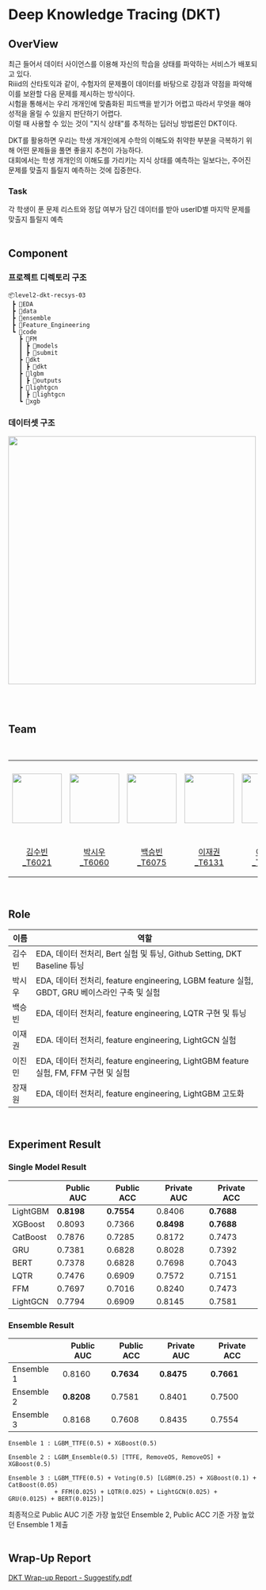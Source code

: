 # Deep Knowledge Tracing (DKT)

## OverView
최근 들어서 데이터 사이언스를 이용해 자신의 학습을 상태를 파악하는 서비스가 배포되고 있다.  
Riiid의 산타토익과 같이, 수험자의 문제풀이 데이터를 바탕으로 강점과 약점을 파악해 이를 보완할 다음 문제를 제시하는 방식이다.   
시험을 통해서는 우리 개개인에 맞춤화된 피드백을 받기가 어렵고 따라서 무엇을 해야 성적을 올릴 수 있을지 판단하기 어렵다.   
이럴 때 사용할 수 있는 것이 "지식 상태"를 추적하는 딥러닝 방법론인 DKT이다.  

DKT를 활용하면 우리는 학생 개개인에게 수학의 이해도와 취약한 부분을 극복하기 위해 어떤 문제들을 풀면 좋을지 추천이 가능하다.  
대회에서는 학생 개개인의 이해도를 가리키는 지식 상태를 예측하는 일보다는, 주어진 문제를 맞출지 틀릴지 예측하는 것에 집중한다.  

### Task
각 학생이 푼 문제 리스트와 정답 여부가 담긴 데이터를 받아 userID별 마지막 문제를 맞출지 틀릴지 예측
<br><br>

## Component

### 프로젝트 디렉토리 구조 
```
📦level2-dkt-recsys-03
 ┣ 📂EDA
 ┣ 📂data
 ┣ 📂ensemble
 ┣ 📂Feature_Engineering
 ┗ 📂code
   ┣ 📂FM
   ┃ ┣ 📂models
   ┃ ┣ 📂submit
   ┣ 📂dkt
   ┃ ┣ 📂dkt
   ┣ 📂lgbm
   ┃ ┣ 📂outputs
   ┣ 📂lightgcn
   ┃ ┣ 📂lightgcn
   ┗ 📂xgb
```
### 데이터셋 구조

<p align="left"><img src="https://github.com/boostcampaitech6/level2-dkt-recsys-03/assets/43164670/5c9b4041-c426-4ccf-aec0-c6ab664a02f1" width="500"/></p>
<br><br>


## Team
<br>
<table align="left">
  <tr height="155px">
    <td align="center" width="150px">
      <a href="https://github.com/ksb3966"><img src="https://github.com/ksb3966.png" width="100px;" alt=""/></a>
    </td>
    <td align="center" width="150px">
      <a href="https://github.com/SiwooPark00"><img src="https://github.com/SiwooPark00.png" width="100px;" alt=""/></a>
    </td>
    <td align="center" width="150px">
      <a href="https://github.com/arctic890"><img src="https://github.com/arctic890.png" width="100px;" alt=""/></a>
    </td>
    <td align="center" width="150px">
      <a href="https://github.com/JaeGwon-Lee"><img src="https://github.com/JaeGwon-Lee.png" width="100px;" alt=""/></a>
    </td>
    <td align="center" width="150px">
      <a href="https://github.com/jinmin111"><img src="https://github.com/jinmin111.png" width="100px;" alt=""/></a>
    </td>
    <td align="center" width="150px">
      <a href="https://github.com/chris3427"><img src="https://github.com/chris3427.png" width="100px;" alt=""/></a>
    </td>
  </tr>
  <tr height="80px">
    <td align="center" width="150px">
      <a href="https://github.com/ksb3966">김수빈_T6021</a>
    </td>
    <td align="center" width="150px">
      <a href="https://github.com/SiwooPark00">박시우_T6060</a>
    </td>
    <td align="center" width="150px">
      <a href="https://github.com/arctic890">백승빈_T6075</a>
    </td>
    <td align="center" width="150px">
      <a href="https://github.com/JaeGwon-Lee">이재권_T6131</a>
    </td>
    <td align="center" width="150px">
      <a href="https://github.com/jinmin111">이진민_T6139</a>
    </td>
    <td align="center" width="150px">
      <a href="https://github.com/chris3427">장재원_T6149</a>
    </td>
  </tr>
</table>
&nbsp;
<br>

## Role

| 이름 | 역할 |
| --- | --- |
| 김수빈 | EDA, 데이터 전처리, Bert 실험 및 튜닝, Github Setting, DKT Baseline 튜닝  |
| 박시우 | EDA, 데이터 전처리, feature engineering, LGBM feature 실험, GBDT, GRU 베이스라인 구축 및 실험 |
| 백승빈 | EDA, 데이터 전처리, feature engineering, LQTR 구현 및 튜닝 |
| 이재권 | EDA. 데이터 전처리, feature engineering, LightGCN 실험 |
| 이진민 | EDA, 데이터 전처리, feature engineering, LightGBM feature 실험, FM, FFM 구현 및 실험 |
| 장재원 | EDA, 데이터 전처리, feature engineering, LightGBM 고도화 |
<br>

## Experiment Result

### Single Model Result
|  | Public AUC | Public ACC | Private AUC | Private ACC |
| --- | --- | --- | --- | --- |
| LightGBM | **0.8198** | **0.7554** | 0.8406 | **0.7688** |
| XGBoost | 0.8093 | 0.7366 | **0.8498** | **0.7688** |
| CatBoost | 0.7876 | 0.7285 | 0.8172 | 0.7473 |
| GRU | 0.7381 | 0.6828 | 0.8028 | 0.7392 |
| BERT | 0.7378 | 0.6828 | 0.7698 | 0.7043 |
| LQTR | 0.7476 | 0.6909 | 0.7572 | 0.7151 |
| FFM | 0.7697 | 0.7016 | 0.8240 | 0.7473 |
| LightGCN | 0.7794 | 0.6909 | 0.8145 | 0.7581 |

### Ensemble Result
|  | Public AUC | Public ACC | Private AUC | Private ACC |
| --- | --- | --- | --- | --- |
| Ensemble 1 | 0.8160 | **0.7634** | **0.8475** | **0.7661** |
| Ensemble 2 | **0.8208** | 0.7581 | 0.8401 | 0.7500 |
| Ensemble 3 | 0.8168 | 0.7608 | 0.8435 | 0.7554 |

    Ensemble 1 : LGBM_TTFE(0.5) + XGBoost(0.5)
    
    Ensemble 2 : LGBM_Ensemble(0.5) [TTFE, RemoveOS, RemoveOS] + XGBoost(0.5)
    
    Ensemble 3 : LGBM_TTFE(0.5) + Voting(0.5) [LGBM(0.25) + XGBoost(0.1) + CatBoost(0.05) 
                 + FFM(0.025) + LQTR(0.025) + LightGCN(0.025) + GRU(0.0125) + BERT(0.0125)]

최종적으로 Public AUC 기준 가장 높았던 Ensemble 2, Public ACC 기준 가장 높았던 Ensemble 1 제출
<br><br>

## Wrap-Up Report
[DKT Wrap-up Report - Suggestify.pdf](./DKT.Wrap-up.Report.-.Suggestify.pdf)
<br>

